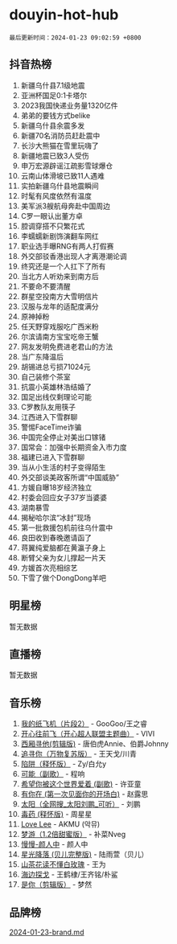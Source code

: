 # douyin-hot-hub

`最后更新时间：2024-01-23 09:02:59 +0800`

## 抖音热榜

1. 新疆乌什县7.1级地震
1. 亚洲杯国足0:1卡塔尔
1. 2023我国快递业务量1320亿件
1. 弟弟的要钱方式belike
1. 新疆乌什县余震多发
1. 新疆70名消防员赶赴震中
1. 长沙大熊猫在雪里玩嗨了
1. 新疆地震已致3人受伤
1. 申万宏源辟谣江疏影雪球爆仓
1. 云南山体滑坡已致11人遇难
1. 实拍新疆乌什县地震瞬间
1. 时髦有风度依然有温度
1. 美军派3艘航母奔赴中国周边
1. C罗一眼认出董方卓
1. 腔调穿搭不只繁花式
1. 李蠕蠕新剧饰演翻车网红
1. 职业选手曝RNG有两人打假赛
1. 外交部驳香港出现人才离港潮论调
1. 终究还是一个人扛下了所有
1. 当北方人听劝来到南方后
1. 不要命不要清醒
1. 群星空投南方大雪明信片
1. 汉服与龙年的适配度满分
1. 原神掉粉
1. 任天野穿戏服吃广西米粉
1. 尔滨请南方宝宝吃帝王蟹
1. 网友发明免费进老君山的方法
1. 当广东降温后
1. 胡锡进总亏损71024元
1. 自己装修个茶室
1. 抗震小英雄林浩结婚了
1. 国足出线仅剩理论可能
1. C罗教队友用筷子
1. 江西进入下雪群聊
1. 警惕FaceTime诈骗
1. 中国完全停止对美出口镓锗
1. 国常会：加强中长期资金入市力度
1. 福建已进入下雪群聊
1. 当从小生活的村子变得陌生
1. 外交部谈美政客所谓“中国威胁”
1. 方媛自曝18岁经济独立
1. 村委会回应女子37岁当婆婆
1. 湖南暴雪
1. 揭秘哈尔滨“冰封”现场
1. 第一批救援包机前往乌什震中
1. 良田收到春晚邀请函了
1. 蒋翼纯爱脑都在黄瀛子身上
1. 断臂父亲为女儿撑起一片天
1. 方媛首次亮相综艺
1. 下雪了做个DongDong羊吧

## 明星榜

暂无数据

## 直播榜

暂无数据

## 音乐榜

1. [我的纸飞机（片段2）](https://sf3-cdn-tos.douyinstatic.com/obj/tos-cn-ve-2774/oM2ZrKcg2CD5AeRB2gkeXOFB1IxAGJdZPazYHf) - GooGoo/王之睿
1. [开心往前飞（开心超人联盟主题曲）](https://sf3-cdn-tos.douyinstatic.com/obj/tos-cn-ve-2774/9d8fb7c82cf1421fb93a9fe925275e0a) - VIVI
1. [西厢寻他(剪辑版)](https://sf3-cdn-tos.douyinstatic.com/obj/tos-cn-ve-2774/oUsAVfAQKlRNxEv5qxvIB8o5qmIWUcXbzJKJhw) - 唐伯虎Annie、伯爵Johnny
1. [追寻你（万物复苏版）](https://sf86-cdn-tos.douyinstatic.com/obj/tos-cn-ve-2774/oYeAZJsbjIDit9APmBg8u6uDUQnHmoCf3gbo74) - 王天戈/川青
1. [陷阱（释怀版）](https://sf3-cdn-tos.douyinstatic.com/obj/tos-cn-ve-2774/oE8C21LeZrzKLDFfQYgMzx4GAIHageG5IzayY7) - Zy/白允y
1. [可能（副歌）](https://sf3-cdn-tos.douyinstatic.com/obj/tos-cn-ve-2774/cde1731888894259b333569393c2fb51) - 程响
1. [希望你被这个世界爱着 (副歌)](https://sf86-cdn-tos.douyinstatic.com/obj/tos-cn-ve-2774/oUHCmWQfZlE3QQBKBeD8rCFLpJzPgCpImhsxMt) - 许亚童
1. [有你在 (第一次见面你的开场白)](https://sf3-cdn-tos.douyinstatic.com/obj/tos-cn-ve-2774/oAthrQ3ClJBfI57uBoFEgNDYtNCZ0TSYQQfxQ0) - 赵露思
1. [太阳（全网搜_太阳刘鹏_可听）](https://sf86-cdn-tos.douyinstatic.com/obj/tos-cn-ve-2774/ogWbyIQnlBFImVbeDocRdCIYtBHlbJXgfZMvgz) - 刘鹏
1. [毒药 (释怀版)](https://sf3-cdn-tos.douyinstatic.com/obj/tos-cn-ve-2774/oYILMEAzspdZBIzy4frJNB8ZHPHWAhiwowd4Ad) - 周星星
1. [Love Lee](https://sf3-cdn-tos.douyinstatic.com/obj/tos-cn-ve-2774/o05GbkJGbCBTdDnMtB0fwOYgkeZp23vrWQDQBS) - AKMU (악뮤)
1. [梦游（1.2倍甜蜜版）](https://sf6-cdn-tos.douyinstatic.com/obj/tos-cn-ve-2774/o4gyAUm8hwufoEABmwVIiQtHsFuGzAEEWtNMzo) - 补菜Nveg
1. [慢慢-颜人中](https://sf3-cdn-tos.douyinstatic.com/obj/tos-cn-ve-2774/ocjHNfBXdBxQNC8ZGAeoLMFTUgtBg8bkExunDC) - 颜人中
1. [星光降落 (贝儿完整版)](https://sf86-cdn-tos.douyinstatic.com/obj/tos-cn-ve-2774/okwB9hAwyAtsFFkFBzAX1hOOfQuIoMNs0W2Mwr) - 陆雨萱（贝儿）
1. [山茶花读不懂白玫瑰](https://sf86-cdn-tos.douyinstatic.com/obj/tos-cn-ve-2774/osfn8B7DktrRHEPJgPCfDbw7QDQEkwC16BxZg9) - 王为
1. [海边探戈](https://sf3-cdn-tos.douyinstatic.com/obj/tos-cn-ve-2774/os9gE0VQCGqt6VQkZDyBBYvfSDY0QFe3vVmubn) - 王鹤棣/王齐铭/朴鲨
1. [是你（剪辑版）](https://sf86-cdn-tos.douyinstatic.com/obj/tos-cn-ve-2774/46019dae783c4c969944217fe1cfafc4) - 梦然

## 品牌榜

[2024-01-23-brand.md](2024-01-23-brand.md)
